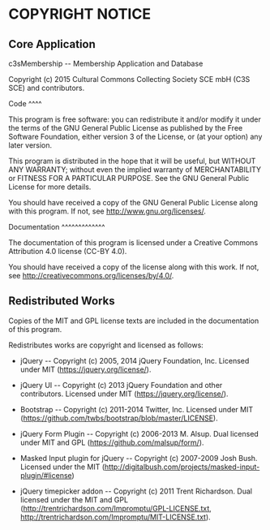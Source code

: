 COPYRIGHT NOTICE
================


Core Application
----------------

c3sMembership -- Membership Application and Database

Copyright (c) 2015 Cultural Commons Collecting Society SCE mbH (C3S SCE) and
contributors.


Code
^^^^

This program is free software: you can redistribute it and/or modify
it under the terms of the GNU General Public License as published by
the Free Software Foundation, either version 3 of the License, or
(at your option) any later version.

This program is distributed in the hope that it will be useful,
but WITHOUT ANY WARRANTY; without even the implied warranty of
MERCHANTABILITY or FITNESS FOR A PARTICULAR PURPOSE.  See the
GNU General Public License for more details.

You should have received a copy of the GNU General Public License
along with this program.  If not, see <http://www.gnu.org/licenses/>.


Documentation
^^^^^^^^^^^^^

The documentation of this program is licensed under a Creative Commons
Attribution 4.0 license (CC-BY 4.0).

You should have received a copy of the license along with this
work. If not, see <http://creativecommons.org/licenses/by/4.0/>. 


Redistributed Works
-------------------

Copies of the MIT and GPL license texts are included in the documentation of
this program.

Redistributes works are copyright and licensed as follows:

 - jQuery -- Copyright (c) 2005, 2014 jQuery Foundation, Inc.  Licensed under
   MIT (https://jquery.org/license/).

 - jQuery UI -- Copyright (c) 2013 jQuery Foundation and other contributors.
   Licensed under MIT (https://jquery.org/license/).

 - Bootstrap -- Copyright (c) 2011-2014 Twitter, Inc.  Licensed under MIT
   (https://github.com/twbs/bootstrap/blob/master/LICENSE).

 - jQuery Form Plugin -- Copyright (c) 2006-2013 M. Alsup.  Dual licensed
   under MIT and GPL (https://github.com/malsup/form/).

 - Masked Input plugin for jQuery -- Copyright (c) 2007-2009 Josh Bush.
   Licensed under the MIT
   (http://digitalbush.com/projects/masked-input-plugin/#license)

 - jQuery timepicker addon -- Copyright (c) 2011 Trent Richardson. Dual
   licensed under the MIT and GPL
   (http://trentrichardson.com/Impromptu/GPL-LICENSE.txt,
   http://trentrichardson.com/Impromptu/MIT-LICENSE.txt).

